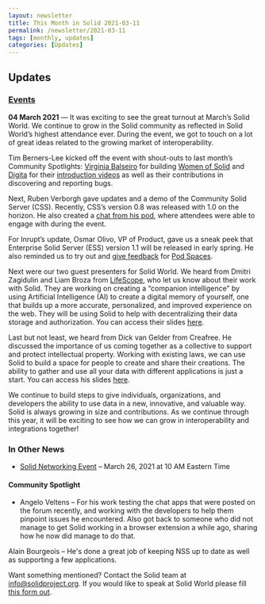 ```yaml
---
layout: newsletter
title: This Month in Solid 2021-03-11
permalink: /newsletter/2021-03-11
tags: [monthly, updates]
categories: [Updates]
---
```


## Updates

### [Events](https://solidproject.org/events)

**04 March 2021** — It was exciting to see the great turnout at March’s Solid World. We continue to grow in the Solid community as reflected in Solid World’s highest attendance ever. During the event, we got to touch on a lot of great ideas related to the growing market of interoperability. 

Tim Berners-Lee kicked off the event with shout-outs to last month’s Community Spotlights: [Virginia Balseiro](https://www.virginiabalseiro.com/) for building [Women of Solid](https://www.womenofsolid.org/) and [Digita](https://www.digita.ai/) for their [introduction videos](https://www.youtube.com/channel/UCA22hu-0VEHt5tCc7jad74g) as well as their contributions in discovering and reporting bugs.

Next, Ruben Verborgh gave updates and a demo of the Community Solid Server (CSS). Recently, CSS’s version 0.8 was released with 1.0 on the horizon. He also created a [chat from his pod](https://css.verborgh.org/public/2021/Solid%20World/Chat/), where attendees were able to engage with during the event. 

For Inrupt’s update, Osmar Olivo, VP of Product, gave us a sneak peek that  Enterprise Solid Server (ESS) version 1.1 will be released in early spring. He also reminded us to try out and [give feedback](https://inrupt.atlassian.net/servicedesk/customer/portal/7) for [Pod Spaces](https://signup.pod.inrupt.com/).  

Next were our two guest presenters for Solid World. We heard from Dmitri Zagidulin and Liam Broza from [LifeScope](https://lifescope.io/), who let us know about their work with Solid. They are working on creating a “companion intelligence” by using Artificial Intelligence (AI) to create a digital memory of yourself, one that builds up a more accurate, personalized, and improved experience on the web. They will be using Solid to help with decentralizing their data storage and authorization. You can access their slides [here](https://docs.google.com/presentation/d/1vg9y_o0KtaC1j9w6yxpukEeoOsdbMCQa2zh1hQO2pYw).  

Last but not least, we heard from Dick van Gelder from Creafree. He discussed the importance of us coming together as a collective to support and protect intellectual property. Working with existing laws, we can use Solid to build a space for people to create and share their creations. The ability to gather and use all your data with different applications is just a start. You can access his slides [here](https://ln2.sync.com/dl/53b6274d0/fcs466su-bs8bgykx-hkfmpz2a-rmwamczt/view/default/9895814900003). 

We continue to build steps to give individuals, organizations, and developers the ability to use data in a new, innovative, and valuable way. Solid is always growing in size and contributions. As we continue through this year, it will be exciting to see how we can grow in interoperability and integrations together!

 
### In Other News

* [Solid Networking Event](https://jackson.solidcommunity.net/public/solid-networking/03-2021.html) – March 26, 2021 at 10 AM Eastern Time

#### Community Spotlight
* Angelo Veltens – For his work testing the chat apps that were posted on the forum recently, and working with the developers to help them pinpoint issues he encountered. Also got back to someone who did not manage to get Solid working in a browser extension a while ago, sharing how he now did manage to do that.

Alain Bourgeois – He's done a great job of keeping NSS up to date as well as supporting a few applications.

Want something mentioned? Contact the Solid team at info@solidproject.org. If you would like to speak at Solid World please fill [this form out](https://es1cz4pb7oi.typeform.com/to/nietD34f).
